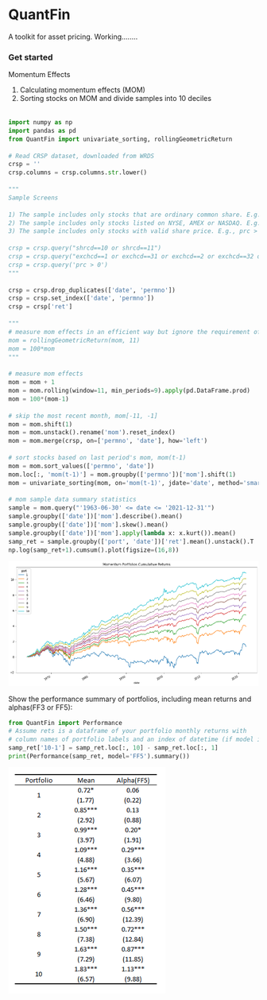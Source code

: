 # QuantFin
A toolkit for asset pricing.
Working........


### Get started

Momentum Effects

1) Calculating momentum effects (MOM)
2) Sorting stocks on MOM and divide samples into 10 deciles

```Python

import numpy as np
import pandas as pd
from QuantFin import univariate_sorting, rollingGeometricReturn

# Read CRSP dataset, downloaded from WRDS
crsp = ''
crsp.columns = crsp.columns.str.lower()

"""
Sample Screens

1) The sample includes only stocks that are ordinary common share. E.g., shrcd == 10 or 11.
2) The sample includes only stocks listed on NYSE, AMEX or NASDAQ. E.g., exchcd is 1,2,3,31,32 or 33.
3) The sample includes only stocks with valid share price. E.g., prc > 0.

crsp = crsp.query("shrcd==10 or shrcd==11")
crsp = crsp.query("exchcd==1 or exchcd==31 or exchcd==2 or exchcd==32 or exchcd==3 or exchcd==33")
crsp = crsp.query('prc > 0')
"""

crsp = crsp.drop_duplicates(['date', 'permno'])
crsp = crsp.set_index(['date', 'permno'])
crsp = crsp['ret']

"""
# measure mom effects in an efficient way but ignore the requirement of minimum observations
mom = rollingGeometricReturn(mom, 11)
mom = 100*mom
"""

# measure mom effects
mom = mom + 1
mom = mom.rolling(window=11, min_periods=9).apply(pd.DataFrame.prod)
mom = 100*(mom-1)

# skip the most recent month, mom[-11, -1]
mom = mom.shift(1) 
mom = mom.unstack().rename('mom').reset_index()
mom = mom.merge(crsp, on=['permno', 'date'], how='left')

# sort stocks based on last period's mom, mom(t-1)
mom = mom.sort_values(['permno', 'date'])
mom.loc[:, 'mom(t-1)'] = mom.groupby(['permno'])['mom'].shift(1)
mom = univariate_sorting(mom, on='mom(t-1)', jdate='date', method='smart', label='port')

# mom sample data summary statistics
sample = mom.query("'1963-06-30' <= date <= '2021-12-31'")
sample.groupby(['date'])['mom'].describe().mean()
sample.groupby(['date'])['mom'].skew().mean()
sample.groupby(['date'])['mom'].apply(lambda x: x.kurt()).mean()
samp_ret = sample.groupby(['port', 'date'])['ret'].mean().unstack().T
np.log(samp_ret+1).cumsum().plot(figsize=(16,8))
```
![Momentum Portfolios Returns](momPortsRets.png)

Show the performance summary of portfolios, including mean returns and alphas(FF3 or FF5):
```python
from QuantFin import Performance
# Assume rets is a dataframe of your portfolio monthly returns with 
# column names of portfolio labels and an index of datetime (if model is specified).
samp_ret['10-1'] = samp_ret.loc[:, 10] - samp_ret.loc[:, 1]
print(Performance(samp_ret, model='FF5').summary())
```
![Momentum Portfolios Returns](momRetsMean.png)